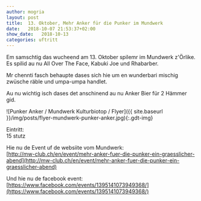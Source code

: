 ```yaml
---
author: mogria
layout: post
title:  13. Oktober, Mehr Anker für die Punker im Mundwerk
date:   2018-10-07 21:53:37+02:00
show_date:   2018-10-13
categories: uftritt
---
```



Em samschtig das wucheend am 13. Oktober spilemr im Mundwerk z'Örlike. Es spilid au nu All Over The Face, Kabuki Joe und Rhabarber. 

Mr chennti fasch behaupte dases sich hie um en wunderbari mischig zwüsche räble und umpa-umpa handlet.

Au nu wichtig isch dases det anschinend au nu Anker Bier für 2 Hämmer gid.

![Punker Anker / Mundwerk Kulturbiotop / Flyer]({{ site.baseurl }}/img/posts/flyer-mundwerk-punker-anker.jpg){:.gdt-img}

Eintritt:  
15 stutz

Hie nu de Event uf de websiite vom Mundwerk:  
[http://mw-club.ch/en/event/mehr-anker-fuer-die-punker-ein-graesslicher-abend](http://mw-club.ch/en/event/mehr-anker-fuer-die-punker-ein-graesslicher-abend)

Und hie nu de facebook event:  
[https://www.facebook.com/events/1395141073949368/](https://www.facebook.com/events/1395141073949368/)
